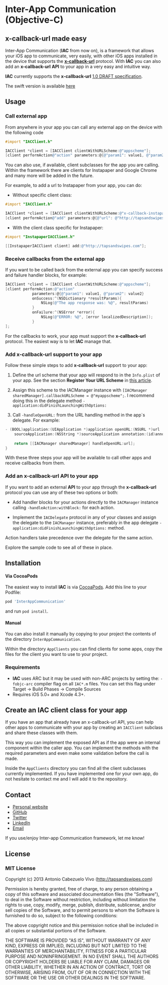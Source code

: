 # Inter-App Communication (Objective-C)

## x-callback-url made easy

Inter-App Communication (**IAC** from now on), is a framework that allows your iOS app to communicate, very easily, with other iOS apps installed in the device that supports the [**x-callback-url**](http://x-callback-url.com/) protocol. With **IAC** you can also add an **x-callback-url** **API** to your app in a very easy and intuitive way.

**IAC** currently supports the **x-callback-url** [1.0 DRAFT specification](http://x-callback-url.com/specifications/).

The swift version is available [here](https://github.com/tapsandswipes/Inter-AppCommunication.git)

## Usage

### Call external app

From anywhere in your app you can call any external app on the device with the following code

```objective-c
#import "IACClient.h"

IACClient *client = [IACClient clientWithURLScheme:@"appscheme"];
[client performAction@"action" parameters:@{@"param1": value1, @"param2": value2}];
```


You can also use, if available, client subclasses for the app you are calling. Within the framework there are clients for Instapaper and Google Chrome and many more will be added in the future. 

For example, to add a url to Instapaper from your app, you can do:

* Without specific client class:
```objective-c
#import "IACClient.h"

IACClient *client = [IACClient clientWithURLScheme:@"x-callback-instapaper"];
[client performAction@"add" parameters:@{@"url": @"http://tapsandswipes.com"}];
```

* With the client class specific for Instapaper:
```objective-c
#import "InstapaperIACClient.h"

[[InstapaperIACClient client] add:@"http://tapsandswipes.com"];
```


### Receive callbacks from the external app

If you want to be called back from the external app you can specify success and failure handler blocks, for example:

```objective-c
IACClient *client = [IACClient clientWithURLScheme:@"appscheme"];
[client performAction:@"action"
            parameters:@{@"param1": value1, @"param2": value2}
            onSuccess:^(NSDictionary *resultParams){
                NSLog(@"The app response was: %@", resultParams)
            }
            onFailure:^(NSError *error){
                NSLog(@"ERROR: %@", [error localizedDescription]);
            }
];
```

 
For the callbacks to work, your app must support the **x-callback-url** protocol. The easiest way is to let **IAC** manage that.

### Add x-callback-url support to your app

Follow these simple steps to add **x-callback-url** support to your app:

1. Define the url scheme that your app will respond to in the `Info.plist` of your app. See the section **Register Your URL Scheme** in [this article](https://developer.apple.com/documentation/uikit/core_app/allowing_apps_and_websites_to_link_to_your_content/defining_a_custom_url_scheme_for_your_app).
 
2. Assign this scheme to the IACManager instance with `[IACManager sharedManager].callbackURLScheme = @"myappscheme";`. I recommend doing this in the delegate method `-application:didFinishLaunchingWithOptions:`

3. Call `-handleOpenURL:` from the URL handling method in the app`s delegate. For example:

```objective-c
- (BOOL)application:(UIApplication *)application openURL:(NSURL *)url 
    sourceApplication:(NSString *)sourceApplication annotation:(id)annotation {
            
    return [[IACManager sharedManager] handleOpenURL:url];
}
```

With these three steps your app will be available to call other apps and receive callbacks from them.

### Add an x-callback-url API to your app

If you want to add an external **API** to your app through the **x-callback-url** protocol you can use any of these two options or both:

- Add handler blocks for your actions directly to the `IACManager` instance calling `-handleAction:withBlock:` for each action.

- Implement the `IACDelegate` protocol in any of your classes and assign the delegate to the `IACManager` instance, preferably in the app delegate `-application:didFinishLaunchingWithOptions:` method.

Action handlers take precedence over the delegate for the same action.

Explore the sample code to see all of these in place.



## Installation

#### Via CocoaPods
 
The easiest way to install **IAC** is via [CocoaPods](http://cocoapods.org). Add this line to your Podfile:
 
```sh
pod 'InterAppCommunication'
```

and run `pod install`. 
 
#### Manual
 
You can also install it manually by copying to your project the contents of the directory `InterAppCommunication`.

Within the directory `AppClients` you can find clients for some apps, copy the files for the client you want to use to your project. 


### Requirements

* **IAC** uses ARC but it may be used with non-ARC projects by setting the: ` -fobjc-arc ` compiler flag on all ` IAC*.m ` files. You can set this flag under Target -> Build Phases -> Compile Sources
* Requires iOS 5.0+ and Xcode 4.3+.



## Create an IAC client class for your app

If you have an app that already have an x-callback-url API, you can help other apps to communicate with your app by creating an `IACClient` subclass and share these classes with them.

This way you can implement the exposed API as if the app were an internal component within the caller app. You can implement the methods with the required parameters and even make some validation before the call is made.

Inside the `AppClients` directory you can find all the client subclasses currently implemented. If you have implemented one for your own app, do not hesitate to contact me and I will add it to the repository. 



## Contact

- [Personal website](http://tapsandswipes.com)
- [GitHub](http://github.com/tapsandswipes)
- [Twitter](http://twitter.com/acvivo)
- [LinkedIn](http://www.linkedin.com/in/acvivo)
- [Email](mailto:antonio@tapsandswipes.com)

If you use/enjoy Inter-app Communication framework, let me know!



## License

### MIT License

Copyright (c) 2013 Antonio Cabezuelo Vivo (http://tapsandswipes.com)

Permission is hereby granted, free of charge, to any person obtaining a copy
of this software and associated documentation files (the "Software"), to deal
in the Software without restriction, including without limitation the rights
to use, copy, modify, merge, publish, distribute, sublicense, and/or sell
copies of the Software, and to permit persons to whom the Software is
furnished to do so, subject to the following conditions:

The above copyright notice and this permission notice shall be included in
all copies or substantial portions of the Software.

THE SOFTWARE IS PROVIDED "AS IS", WITHOUT WARRANTY OF ANY KIND, EXPRESS OR
IMPLIED, INCLUDING BUT NOT LIMITED TO THE WARRANTIES OF MERCHANTABILITY,
FITNESS FOR A PARTICULAR PURPOSE AND NONINFRINGEMENT. IN NO EVENT SHALL THE
AUTHORS OR COPYRIGHT HOLDERS BE LIABLE FOR ANY CLAIM, DAMAGES OR OTHER
LIABILITY, WHETHER IN AN ACTION OF CONTRACT, TORT OR OTHERWISE, ARISING FROM,
OUT OF OR IN CONNECTION WITH THE SOFTWARE OR THE USE OR OTHER DEALINGS IN
THE SOFTWARE.
